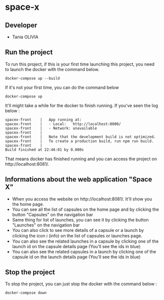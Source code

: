 # space-x

## Developer
- Tania OLIVIA

## Run the project
To run this project, if this is your first time launching this project, you need to launch the docker with the command below.
```
docker-compose up --build
```

If it's not your first time, you can do the command below
```
docker-compose up
```

It'll might take a while for the docker to finish running. If you've seen the log below :
```
spacex-front    |   App running at:
spacex-front    |   - Local:   http://localhost:8080/ 
spacex-front    |   - Network: unavailable
spacex-front    | 
spacex-front    |   Note that the development build is not optimized.
spacex-front    |   To create a production build, run npm run build.
spacex-front    | 
Build finished at 22:46:01 by 0.000s
```
That means docker has finished running and you can access the project on http://localhost:8081/.

## Informations about the web application "Space X"
- When you access the website on http://localhost:8081/. It'll show you the home page.
- You can see all the list of capsules on the home page and by clicking the button "Capsules" on the navigation bar
- Same thing for list of launches, you can see it by clicking the button "Launches" on the navigation bar
- You can also click to see more details of a capsule or a launch by clicking the icon ℹ️ (info) on the list of capsules or launches page.
- You can also see the related launches in a capsule by clicking one of the launch id on the capsule details page (You'll see the ids in blue)
- You can also see the related capsules in a launch by clicking one of the capsule id on the launch details page (You'll see the ids in blue)

## Stop the project
To stop the project, you can just stop the docker with the command below :
```
docker-compose down
```


